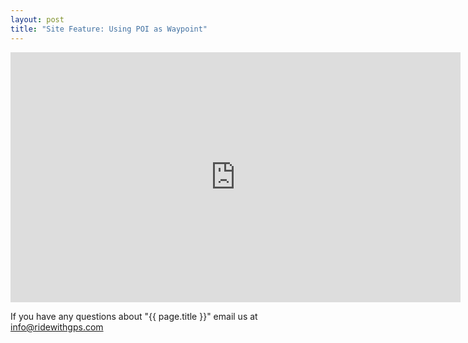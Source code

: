 ```yaml
---
layout: post
title: "Site Feature: Using POI as Waypoint"
---
```

<iframe width="720" height="400" src="http://www.youtube.com/embed/8F5-d7aMArc" frameborder="0" allowfullscreen></iframe>

If you have any questions about "{{ page.title }}" email us at <a href="mailto:info@ridewithgps.com">info@ridewithgps.com</a>
